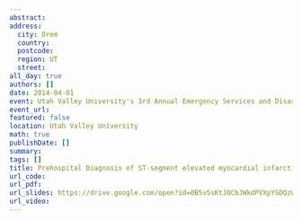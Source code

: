 ```yaml
---
abstract: 
address:
  city: Orem
  country:
  postcode: 
  region: UT
  street: 
all_day: true
authors: []
date: 2014-04-01
event: Utah Valley University's 3rd Annual Emergency Services and Disaster Conference
event_url: 
featured: false
location: Utah Valley University
math: true
publishDate: []
summary: 
tags: []
title: Prehospital Diagnosis of ST-segment elevated myocardial infarction
url_code: 
url_pdf: 
url_slides: https://drive.google.com/open?id=0B5v5sKtJ0CbJWkdPVXpYSDQzWG8
url_video: 
---
```

